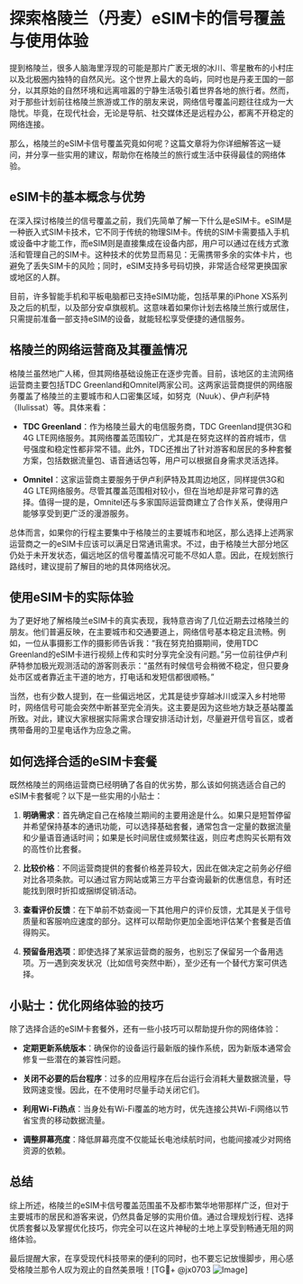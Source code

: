 # 探索格陵兰（丹麦）eSIM卡的信号覆盖与使用体验

提到格陵兰，很多人脑海里浮现的可能是那片广袤无垠的冰川、零星散布的小村庄以及北极圈内独特的自然风光。这个世界上最大的岛屿，同时也是丹麦王国的一部分，以其原始的自然环境和远离喧嚣的宁静生活吸引着世界各地的旅行者。然而，对于那些计划前往格陵兰旅游或工作的朋友来说，网络信号覆盖问题往往成为一大隐忧。毕竟，在现代社会，无论是导航、社交媒体还是远程办公，都离不开稳定的网络连接。

那么，格陵兰的eSIM卡信号覆盖究竟如何呢？这篇文章将为你详细解答这一疑问，并分享一些实用的建议，帮助你在格陵兰的旅行或生活中获得最佳的网络体验。

## eSIM卡的基本概念与优势

在深入探讨格陵兰的信号覆盖之前，我们先简单了解一下什么是eSIM卡。eSIM是一种嵌入式SIM卡技术，它不同于传统的物理SIM卡。传统的SIM卡需要插入手机或设备中才能工作，而eSIM则是直接集成在设备内部，用户可以通过在线方式激活和管理自己的SIM卡。这种技术的优势显而易见：无需携带多余的实体卡片，也避免了丢失SIM卡的风险；同时，eSIM支持多号码切换，非常适合经常更换国家或地区的人群。

目前，许多智能手机和平板电脑都已支持eSIM功能，包括苹果的iPhone XS系列及之后的机型，以及部分安卓旗舰机。这意味着如果你计划去格陵兰旅行或居住，只需提前准备一部支持eSIM的设备，就能轻松享受便捷的通信服务。

## 格陵兰的网络运营商及其覆盖情况

格陵兰虽然地广人稀，但其网络基础设施正在逐步完善。目前，该地区的主流网络运营商主要包括TDC Greenland和Omnitel两家公司。这两家运营商提供的网络服务覆盖了格陵兰的主要城市和人口密集区域，如努克（Nuuk）、伊卢利萨特（Ilulissat）等。具体来看：

- **TDC Greenland**：作为格陵兰最大的电信服务商，TDC Greenland提供3G和4G LTE网络服务。其网络覆盖范围较广，尤其是在努克这样的首府城市，信号强度和稳定性都非常不错。此外，TDC还推出了针对游客和居民的多种套餐方案，包括数据流量包、语音通话包等，用户可以根据自身需求灵活选择。
  
- **Omnitel**：这家运营商主要服务于伊卢利萨特及其周边地区，同样提供3G和4G LTE网络服务。尽管其覆盖范围相对较小，但在当地却是非常可靠的选择。值得一提的是，Omnitel还与多家国际运营商建立了合作关系，使得用户能够享受到更广泛的漫游服务。

总体而言，如果你的行程主要集中于格陵兰的主要城市和地区，那么选择上述两家运营商之一的eSIM卡应该可以满足日常通讯需求。不过，由于格陵兰大部分地区仍处于未开发状态，偏远地区的信号覆盖情况可能不尽如人意。因此，在规划旅行路线时，建议提前了解目的地的具体网络状况。

## 使用eSIM卡的实际体验

为了更好地了解格陵兰eSIM卡的真实表现，我特意咨询了几位近期去过格陵兰的朋友。他们普遍反映，在主要城市和交通要道上，网络信号基本稳定且流畅。例如，一位从事摄影工作的摄影师告诉我：“我在努克拍摄期间，使用TDC Greenland的eSIM卡进行视频上传和实时分享完全没有问题。”另一位前往伊卢利萨特参加极光观测活动的游客则表示：“虽然有时候信号会稍微不稳定，但只要身处市区或者靠近主干道的地方，打电话和发短信都很顺畅。”

当然，也有少数人提到，在一些偏远地区，尤其是徒步穿越冰川或深入乡村地带时，网络信号可能会突然中断甚至完全消失。这主要是因为这些地方缺乏基站覆盖所致。对此，建议大家根据实际需求合理安排活动计划，尽量避开信号盲区，或者携带备用的卫星电话作为应急之需。

## 如何选择合适的eSIM卡套餐

既然格陵兰的网络运营商已经明确了各自的优劣势，那么该如何挑选适合自己的eSIM卡套餐呢？以下是一些实用的小贴士：

1. **明确需求**：首先确定自己在格陵兰期间的主要用途是什么。如果只是短暂停留并希望保持基本的通讯功能，可以选择基础套餐，通常包含一定量的数据流量和少量语音通话时间；如果是长时间居住或频繁往返，则应考虑购买长期有效的高性价比套餐。

2. **比较价格**：不同运营商提供的套餐价格差异较大，因此在做决定之前务必仔细对比各项条款。可以通过官方网站或第三方平台查询最新的优惠信息，有时还能找到限时折扣或捆绑促销活动。

3. **查看评价反馈**：在下单前不妨查阅一下其他用户的评价反馈，尤其是关于信号质量和客服响应速度的部分。这样可以帮助你更加全面地评估某个套餐是否值得购买。

4. **预留备用选项**：即使选择了某家运营商的服务，也别忘了保留另一个备用选项。万一遇到突发状况（比如信号突然中断），至少还有一个替代方案可供选择。

## 小贴士：优化网络体验的技巧

除了选择合适的eSIM卡套餐外，还有一些小技巧可以帮助提升你的网络体验：

- **定期更新系统版本**：确保你的设备运行最新版的操作系统，因为新版本通常会修复一些潜在的兼容性问题。
  
- **关闭不必要的后台程序**：过多的应用程序在后台运行会消耗大量数据流量，导致网速变慢。因此，在不使用时尽量手动关闭它们。
  
- **利用Wi-Fi热点**：当身处有Wi-Fi覆盖的地方时，优先连接公共Wi-Fi网络以节省宝贵的移动数据流量。

- **调整屏幕亮度**：降低屏幕亮度不仅能延长电池续航时间，也能间接减少对网络资源的依赖。

## 总结

综上所述，格陵兰的eSIM卡信号覆盖范围虽不及都市繁华地带那样广泛，但对于主要城市的居民和游客来说，仍然具备足够的实用价值。通过合理规划行程、选择优质套餐以及掌握优化技巧，你完全可以在这片神秘的土地上享受到畅通无阻的网络体验。

最后提醒大家，在享受现代科技带来的便利的同时，也不要忘记放慢脚步，用心感受格陵兰那令人叹为观止的自然美景哦！[TG💪+ @jx0703 ![Image](https://github.com/user-attachments/assets/dbca1d08-cadb-493c-b0ec-ad6f7a83f270)]